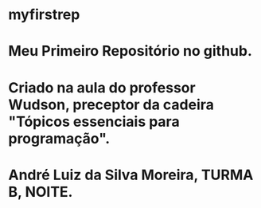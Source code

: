 # **myfirstrep**
# Meu Primeiro Repositório no github.
# Criado na aula do professor Wudson, preceptor da cadeira "Tópicos essenciais para programação".
# André Luiz da Silva Moreira, TURMA B, NOITE.
